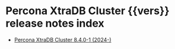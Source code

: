 # Percona XtraDB Cluster {{vers}} release notes index

* [Percona XtraDB Cluster 8.4.0-1 (2024-)](8.4.0-1.md)

